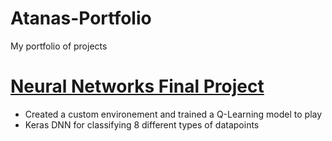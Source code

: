 # Atanas-Portfolio
My portfolio of projects

# [Neural Networks Final Project](https://github.com/adelevski/UIC/tree/master/ECE/ECE%20559%20-%20Neural%20Networks/Final)
* Created a custom environement and trained a Q-Learning model to play
* Keras DNN for classifying 8 different types of datapoints
